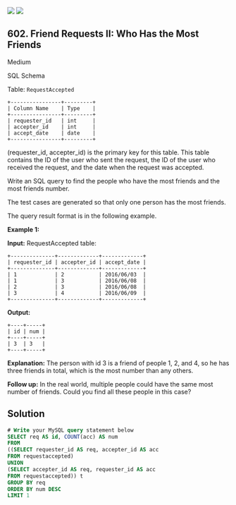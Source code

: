 [![](https://img.shields.io/github/stars/javadev/LeetCode-in-Java?label=Stars&style=flat-square)](https://github.com/javadev/LeetCode-in-Java)
[![](https://img.shields.io/github/forks/javadev/LeetCode-in-Java?label=Fork%20me%20on%20GitHub%20&style=flat-square)](https://github.com/javadev/LeetCode-in-Java/fork)

## 602\. Friend Requests II: Who Has the Most Friends

Medium

SQL Schema

Table: `RequestAccepted`

    +----------------+---------+ 
    | Column Name    | Type    | 
    +----------------+---------+ 
    | requester_id   | int     | 
    | accepter_id    | int     | 
    | accept_date    | date    | 
    +----------------+---------+ 
    
(requester_id, accepter_id) is the primary key for this table. This table contains the ID of the user who sent the request, the ID of the user who received the request, and the date when the request was accepted.

Write an SQL query to find the people who have the most friends and the most friends number.

The test cases are generated so that only one person has the most friends.

The query result format is in the following example.

**Example 1:**

**Input:** RequestAccepted table: 

    +--------------+-------------+-------------+ 
    | requester_id | accepter_id | accept_date | 
    +--------------+-------------+-------------+ 
    | 1            | 2           | 2016/06/03  | 
    | 1            | 3           | 2016/06/08  | 
    | 2            | 3           | 2016/06/08  | 
    | 3            | 4           | 2016/06/09  | 
    +--------------+-------------+-------------+

**Output:** 

    +----+-----+ 
    | id | num | 
    +----+-----+ 
    | 3  | 3   | 
    +----+-----+

**Explanation:** The person with id 3 is a friend of people 1, 2, and 4, so he has three friends in total, which is the most number than any others.

**Follow up:** In the real world, multiple people could have the same most number of friends. Could you find all these people in this case?

## Solution

```sql
# Write your MySQL query statement below
SELECT req AS id, COUNT(acc) AS num
FROM
((SELECT requester_id AS req, accepter_id AS acc
FROM requestaccepted)
UNION
(SELECT accepter_id AS req, requester_id AS acc
FROM requestaccepted)) t
GROUP BY req
ORDER BY num DESC
LIMIT 1
```
